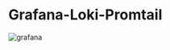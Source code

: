 # Grafana-Loki-Promtail

![grafana](https://github.com/sanket363/Grafana-Loki-Promtail/assets/98816965/b6263844-34e0-4be0-8eda-e0d471167d01)
